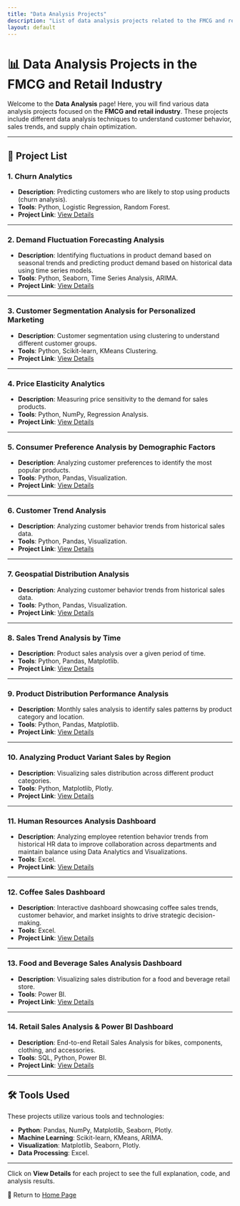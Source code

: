 ```yaml
---
title: "Data Analysis Projects"
description: "List of data analysis projects related to the FMCG and retail industry"
layout: default
---
```


# 📊 Data Analysis Projects in the FMCG and Retail Industry

Welcome to the **Data Analysis** page! Here, you will find various data analysis projects focused on the **FMCG and retail industry**. These projects include different data analysis techniques to understand customer behavior, sales trends, and supply chain optimization.

---

## 🚀 **Project List**

### 1. **Churn Analytics**
   - **Description**: Predicting customers who are likely to stop using products (churn analysis).
   - **Tools**: Python, Logistic Regression, Random Forest.
   - **Project Link**: [View Details](./churn-analytics.md)

---

### 2. **Demand Fluctuation Forecasting Analysis**
   - **Description**: Identifying fluctuations in product demand based on seasonal trends and predicting product demand based on historical data using time series models.
   - **Tools**: Python, Seaborn, Time Series Analysis, ARIMA.
   - **Project Link**: [View Details](./demand-forecasting.md)

---

### 3. **Customer Segmentation Analysis for Personalized Marketing**
   - **Description**: Customer segmentation using clustering to understand different customer groups.
   - **Tools**: Python, Scikit-learn, KMeans Clustering.
   - **Project Link**: [View Details](./customer-segmentation-analysis.md)

---

### 4. **Price Elasticity Analytics**
   - **Description**: Measuring price sensitivity to the demand for sales products.
   - **Tools**: Python, NumPy, Regression Analysis.
   - **Project Link**: [View Details](./price-elasticity-analytics.md)

---

### 5. **Consumer Preference Analysis by Demographic Factors**
   - **Description**: Analyzing customer preferences to identify the most popular products.
   - **Tools**: Python, Pandas, Visualization.
   - **Project Link**: [View Details](./customer-preference-analysis.md)

---

### 6. **Customer Trend Analysis**
   - **Description**: Analyzing customer behavior trends from historical sales data.
   - **Tools**: Python, Pandas, Visualization.
   - **Project Link**: [View Details](./customer-trend-analysis.md)

---

### 7. **Geospatial Distribution Analysis**
   - **Description**: Analyzing customer behavior trends from historical sales data.
   - **Tools**: Python, Pandas, Visualization.
   - **Project Link**: [View Details](./geospatial-distribution-analysis.md)

---

### 8. **Sales Trend Analysis by Time**
   - **Description**: Product sales analysis over a given period of time.
   - **Tools**: Python, Pandas, Matplotlib.
   - **Project Link**: [View Details](./sales-trend-analysis.md)

---

### 9. **Product Distribution Performance Analysis**
   - **Description**: Monthly sales analysis to identify sales patterns by product category and location.
   - **Tools**: Python, Pandas, Matplotlib.
   - **Project Link**: [View Details](./product-distribution-analysis.md)

---

### 10. **Analyzing Product Variant Sales by Region**
   - **Description**: Visualizing sales distribution across different product categories.
   - **Tools**: Python, Matplotlib, Plotly.
   - **Project Link**: [View Details](./sales-distribution-analysis.md)

---

### 11. **Human Resources Analysis Dashboard**
   - **Description**: Analyzing employee retention behavior trends from historical HR data to improve collaboration across departments and maintain balance using Data Analytics and Visualizations.
   - **Tools**: Excel.
   - **Project Link**: [View Details](./hr-analytics-dashboard.md)

---

### 12. **Coffee Sales Dashboard**
   - **Description**: Interactive dashboard showcasing coffee sales trends, customer behavior, and market insights to drive strategic decision-making.
   - **Tools**: Excel.
   - **Project Link**: [View Details](./coffee_sales_dashboard.md)

---

### 13. **Food and Beverage Sales Analysis Dashboard**
   - **Description**: Visualizing sales distribution for a food and beverage retail store.
   - **Tools**: Power BI.
   - **Project Link**: [View Details](./f&b_analysis_dashboard.md)

---

### 14. **Retail Sales Analysis & Power BI Dashboard**
   - **Description**: End-to-end Retail Sales Analysis for bikes, components, clothing, and accessories.
   - **Tools**: SQL, Python, Power BI.
   - **Project Link**: [View Details](./retail-analysis-dashboard.md)

---


## 🛠 **Tools Used**
These projects utilize various tools and technologies:
- **Python**: Pandas, NumPy, Matplotlib, Seaborn, Plotly.
- **Machine Learning**: Scikit-learn, KMeans, ARIMA.
- **Visualization**: Matplotlib, Seaborn, Plotly.
- **Data Processing**: Excel.

---

Click on **View Details** for each project to see the full explanation, code, and analysis results.

🔗 Return to [Home Page](../index.html)
